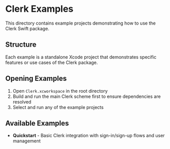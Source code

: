 # Clerk Examples

This directory contains example projects demonstrating how to use the Clerk Swift package.

## Structure

Each example is a standalone Xcode project that demonstrates specific features or use cases of the Clerk package.

## Opening Examples

1. Open `Clerk.xcworkspace` in the root directory
2. Build and run the main Clerk scheme first to ensure dependencies are resolved
3. Select and run any of the example projects

## Available Examples

- **Quickstart** - Basic Clerk integration with sign-in/sign-up flows and user management
